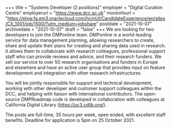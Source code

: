 +++
title = "Systems Developer (2 positions)"
employer = "Digital Curation Centre"
employerurl = "https://www.dcc.ac.uk"
moreinfourl = "https://elxw.fa.em3.oraclecloud.com/hcmUI/CandidateExperience/en/sites/CX_1001/job/1500/?utm_medium=jobshare"
postdate = "2021-10-07"
archivedate = "2021-10-07"
draft = "false"
+++
We are looking for two developers to join the DMPonline team. DMPonline is a world-leading service for data management planning, allowing researchers to create, share and update their plans for creating and sharing data used in research. It allows them to collaborate with research colleagues, professional support staff who can provide reviews and advice, and their research funders. We sell our service to over 50 research organisations and funders in Europe and elsewhere and have an active user group that provides input on feature development and integration with other research infrastructures.

You will be jointly responsible for support and technical development, working with other developer and customer support colleagues within the DCC, and helping with liaison with international contributors. The open-source DMPRoadmap code is developed in collaboration with colleagues at California Digital Library (https://uc3.cdlib.org/). 

The posts are full-time, 35 hours per week, open ended, with excellent staff benefits. Deadline for application is 5pm on 25 October 2021.